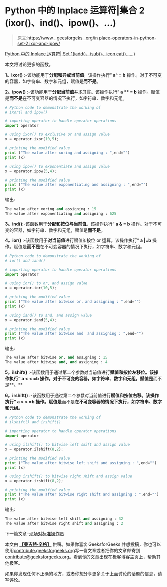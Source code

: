 # Python 中的 Inplace 运算符|集合 2 (ixor()、ind()、ipow()、…)

> 原文:[https://www . geesforgeks . org/in place-operators-in-python-set-2 ixor-and-ipow/](https://www.geeksforgeeks.org/inplace-operators-in-python-set-2ixor-iand-ipow/)

[Python 中的 Inplace 运算符| Set 1(iadd()、isub()、icon cat()……)](https://www.geeksforgeeks.org/inplace-operators-python-set-1iadd-isub-iconcat/)

本文将讨论更多的函数。

**1。ixor()** :-该功能用于**分配和异或当前值**。该操作执行“ **a^ = b** 操作。对于不可变的容器，如字符串、数字和元组，赋值是**而不是**。

**2。ipow()** :-该功能用于**分配当前值**并求其幂。该操作执行“ **a ** = b** 操作。赋值是**而不是**在不可变容器的情况下执行，如字符串、数字和元组。

```py
# Python code to demonstrate the working of 
# ixor() and ipow()

# importing operator to handle operator operations
import operator

# using ixor() to exclusive or and assign value
x = operator.ixor(10,5);

# printing the modified value
print ("The value after xoring and assigning : ",end="")
print (x)

# using ipow() to exponentiate and assign value
x = operator.ipow(5,4);

# printing the modified value
print ("The value after exponentiating and assigning : ",end="")
print (x)
```

输出:

```py
The value after xoring and assigning : 15
The value after exponentiating and assigning : 625

```

**3。ind()**:-该函数用于**分配和按位与当前值**。该操作执行“ **a & = b** 操作。对于不可变的容器，如字符串、数字和元组，赋值是**而不是**。

**4。ior()** :-该函数用于**对当前值**进行赋值和按位 or 运算。该操作执行“ **a |=b** 操作。赋值是**而不是**在不可变容器的情况下执行，如字符串、数字和元组。

```py
# Python code to demonstrate the working of 
# ior() and iand()

# importing operator to handle operator operations
import operator

# using ior() to or, and assign value
x = operator.ior(10,5);

# printing the modified value
print ("The value after bitwise or, and assigning : ",end="")
print (x)

# using iand() to and, and assign value
x = operator.iand(5,4);

# printing the modified value
print ("The value after bitwise and, and assigning : ",end="")
print (x)
```

输出:

```py
The value after bitwise or, and assigning : 15
The value after bitwise and, and assigning : 4

```

**5。ilshift()** :-该函数用于通过第二个参数对当前值进行**赋值和按位左移位。该操作执行“ **a < < =b** 操作。对于不可变的容器，如字符串、数字和元组，赋值是**而不是**。**

**6。irshift()** :-该函数用于通过第二个参数对当前值进行**赋值和按位右移。该操作执行“ **a > > =b** 操作。赋值是**而不是**在不可变容器的情况下执行，如字符串、数字和元组。**

```py
# Python code to demonstrate the working of 
# ilshift() and irshift()

# importing operator to handle operator operations
import operator

# using ilshift() to bitwise left shift and assign value
x = operator.ilshift(8,2);

# printing the modified value
print ("The value after bitwise left shift and assigning : ",end="")
print (x)

# using irshift() to bitwise right shift and assign value
x = operator.irshift(8,2);

# printing the modified value
print ("The value after bitwise right shift and assigning : ",end="")
print (x)
```

输出:

```py
The value after bitwise left shift and assigning : 32
The value after bitwise right shift and assigning : 2

```

下一篇文章–[现场对标准操作员](https://www.geeksforgeeks.org/inplace-vs-standard-operators-python/)

本文由 **[【曼吉特·辛格】](https://auth.geeksforgeeks.org/profile.php?user=manjeet_04&list=practice)** 供稿。如果你喜欢 GeeksforGeeks 并想投稿，你也可以使用[contribute.geeksforgeeks.org](http://www.contribute.geeksforgeeks.org)写一篇文章或者把你的文章邮寄到 contribute@geeksforgeeks.org。看到你的文章出现在极客博客主页上，帮助其他极客。

如果你发现任何不正确的地方，或者你想分享更多关于上面讨论的话题的信息，请写评论。